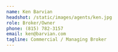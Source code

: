 ```yaml
---
name: Ken Barvian
headshot: /static/images/agents/ken.jpg
role: Broker/Owner
phone: (815) 782-3157
email: ken@barvian.com
tagline: Commercial / Managing Broker
---
```

